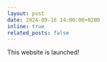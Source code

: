 ```yaml
---
layout: post
date: 2024-09-16 14:00:00+0200
inline: true
related_posts: false
---
```


This website is launched!
